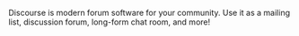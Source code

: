 Discourse is modern forum software for your community. Use it as a mailing list, discussion forum, long-form chat room, and more!